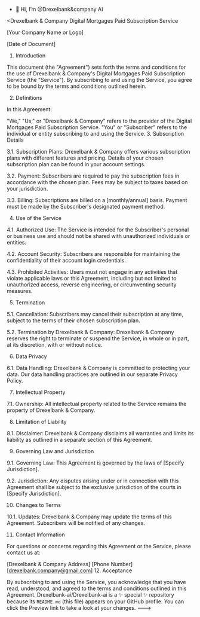 - 👋 Hi, I’m @Drexelbank&company AI 

<Drexelbank & Company Digital Mortgages Paid Subscription Service

[Your Company Name or Logo]

[Date of Document]

1. Introduction

This document (the "Agreement") sets forth the terms and conditions for the use of Drexelbank & Company's Digital Mortgages Paid Subscription Service (the "Service"). By subscribing to and using the Service, you agree to be bound by the terms and conditions outlined herein.

2. Definitions

In this Agreement:

"We," "Us," or "Drexelbank & Company" refers to the provider of the Digital Mortgages Paid Subscription Service.
"You" or "Subscriber" refers to the individual or entity subscribing to and using the Service.
3. Subscription Details

3.1. Subscription Plans: Drexelbank & Company offers various subscription plans with different features and pricing. Details of your chosen subscription plan can be found in your account settings.

3.2. Payment: Subscribers are required to pay the subscription fees in accordance with the chosen plan. Fees may be subject to taxes based on your jurisdiction.

3.3. Billing: Subscriptions are billed on a [monthly/annual] basis. Payment must be made by the Subscriber's designated payment method.

4. Use of the Service

4.1. Authorized Use: The Service is intended for the Subscriber's personal or business use and should not be shared with unauthorized individuals or entities.

4.2. Account Security: Subscribers are responsible for maintaining the confidentiality of their account login credentials.

4.3. Prohibited Activities: Users must not engage in any activities that violate applicable laws or this Agreement, including but not limited to unauthorized access, reverse engineering, or circumventing security measures.

5. Termination

5.1. Cancellation: Subscribers may cancel their subscription at any time, subject to the terms of their chosen subscription plan.

5.2. Termination by Drexelbank & Company: Drexelbank & Company reserves the right to terminate or suspend the Service, in whole or in part, at its discretion, with or without notice.

6. Data Privacy

6.1. Data Handling: Drexelbank & Company is committed to protecting your data. Our data handling practices are outlined in our separate Privacy Policy.

7. Intellectual Property

7.1. Ownership: All intellectual property related to the Service remains the property of Drexelbank & Company.

8. Limitation of Liability

8.1. Disclaimer: Drexelbank & Company disclaims all warranties and limits its liability as outlined in a separate section of this Agreement.

9. Governing Law and Jurisdiction

9.1. Governing Law: This Agreement is governed by the laws of [Specify Jurisdiction].

9.2. Jurisdiction: Any disputes arising under or in connection with this Agreement shall be subject to the exclusive jurisdiction of the courts in [Specify Jurisdiction].

10. Changes to Terms

10.1. Updates: Drexelbank & Company may update the terms of this Agreement. Subscribers will be notified of any changes.

11. Contact Information

For questions or concerns regarding this Agreement or the Service, please contact us at:

[Drexelbank & Company Address]
[Phone Number]
[drexelbank.company@gmail.com]
12. Acceptance

By subscribing to and using the Service, you acknowledge that you have read, understood, and agreed to the terms and conditions outlined in this Agreement.
Drexelbank-ai/Drexelbank-ai is a ✨ special ✨ repository because its `README.md` (this file) appears on your GitHub profile.
You can click the Preview link to take a look at your changes.
--->
